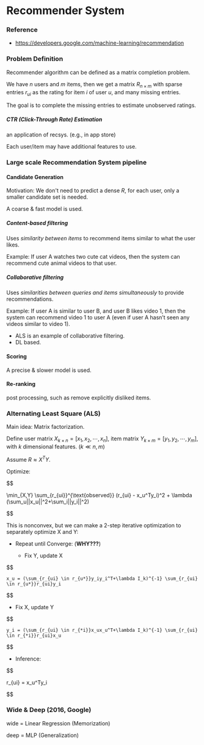 # Recommender System

### Reference

* https://developers.google.com/machine-learning/recommendation



### Problem Definition

Recommender algorithm can be defined as  a matrix completion problem.

We have $n$ users and $m$ items, then we get a matrix $R _{n \times m}$ with sparse entries $r_{ui}$ as the rating for item $i$ of user $u$, and many missing entries.

The goal is to complete the missing entries to estimate unobserved ratings.

##### CTR (Click-Through Rate) Estimation

an application of recsys. (e.g., in app store)

Each user/item may have additional features to use.





### Large scale Recommendation System pipeline

#### Candidate Generation

Motivation: We don't need to predict a dense $R$, for each user, only a smaller candidate set is needed.

A coarse & fast model is used.

##### Content-based filtering

Uses *similarity between items* to recommend items similar to what the user likes.

Example: If user A watches two cute cat videos, then the system can recommend cute animal videos to that user.

##### Collaborative filtering

Uses *similarities between queries and items simultaneously* to provide recommendations.

Example: If user A is similar to user B, and user B likes video 1, then the system can recommend video 1 to user A (even if user A hasn’t seen any videos similar to video 1).

* ALS is an example of collaborative filtering.
* DL based.

#### Scoring

A precise & slower model is used.

#### Re-ranking

post processing, such as remove explicitly disliked items.







### Alternating Least Square (ALS)

Main idea: Matrix factorization.

Define user matrix $X_{k \times n} = [x_1, x_2, \cdots, x_n]$, item matrix $Y_{k \times m} = [y_1, y_2, \cdots, y_m]$, with $k$ dimensional features. ($k \ll n,m$)

Assume $R \approx X^TY$.

Optimize:


$$

\min_{X,Y} \sum_{r_{ui}}^{\text{observed}} (r_{ui} - x_u^Ty_i)^2 + \lambda (\sum_u||x_u||^2+\sum_i||y_i||^2)

$$


This is nonconvex, but we can make a 2-step iterative optimization to separately optimize X and Y:

* Repeat until Converge: (**WHY???**)

  * Fix Y, update X

    
$$

    x_u = (\sum_{r_{ui} \in r_{u*}}y_iy_i^T+\lambda I_k)^{-1} \sum_{r_{ui} \in r_{u*}}r_{ui}y_i
    
$$


  * Fix X, update Y

    
$$

    y_i = (\sum_{r_{ui} \in r_{*i}}x_ux_u^T+\lambda I_k)^{-1} \sum_{r_{ui} \in r_{*i}}r_{ui}x_u
    
$$


* Inference:

  
$$
 
  r_{ui} = x_u^Ty_i
  
$$






### Wide & Deep (2016, Google)

wide = Linear Regression (Memorization)

deep = MLP (Generalization)

